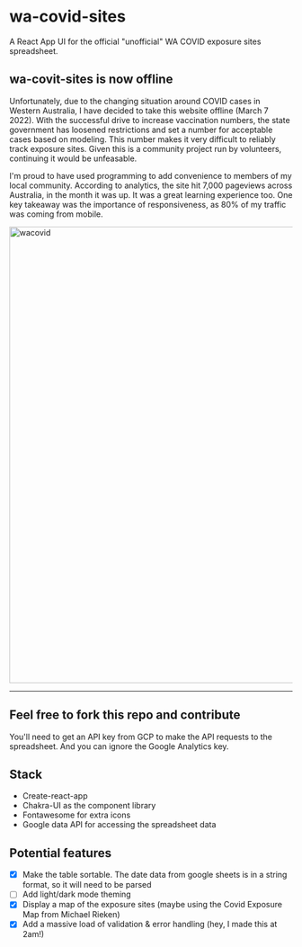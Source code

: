 # wa-covid-sites
A React App UI for the official "unofficial" WA COVID exposure sites spreadsheet.

## wa-covit-sites is now offline
Unfortunately, due to the changing situation around COVID cases in Western Australia, I have decided to take this website offline (March 7 2022). With the successful drive to increase vaccination numbers, the state government has loosened restrictions and set a number for acceptable cases based on modeling. This number makes it very difficult to reliably track exposure sites. Given this is a community project run by volunteers, continuing it would be unfeasable. 

I'm proud to have used programming to add convenience to members of my local community. According to analytics, the site hit 7,000 pageviews across Australia, in the month it was up. It was a great learning experience too. One key takeaway was the importance of responsiveness, as 80% of my traffic was coming from mobile.


<img width="812" alt="wacovid" src="https://user-images.githubusercontent.com/85681107/159121054-3c801b8b-43cd-4f71-aa17-531e58a4bd3c.png">

---

## Feel free to fork this repo and contribute

You'll need to get an API key from GCP to make the API requests to the spreadsheet. And you can ignore the Google Analytics key.

## Stack
- Create-react-app
- Chakra-UI as the component library 
- Fontawesome for extra icons
- Google data API for accessing the spreadsheet data

## Potential features
- [x] Make the table sortable. The date data from google sheets is in a string format, so it will need to be parsed
- [ ] Add light/dark mode theming
- [x] Display a map of the exposure sites (maybe using the Covid Exposure Map from Michael Rieken)
- [x] Add a massive load of validation & error handling (hey, I made this at 2am!)
